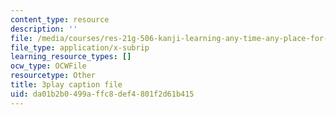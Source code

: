 ```yaml
---
content_type: resource
description: ''
file: /media/courses/res-21g-506-kanji-learning-any-time-any-place-for-japanese-vi-spring-2021/da01b2b0499affc8def4801f2d61b415_M7oHikLia0I.srt
file_type: application/x-subrip
learning_resource_types: []
ocw_type: OCWFile
resourcetype: Other
title: 3play caption file
uid: da01b2b0-499a-ffc8-def4-801f2d61b415
---
```

